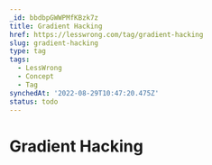 ```yaml
---
_id: bbdbpGWWPMfKBzk7z
title: Gradient Hacking
href: https://lesswrong.com/tag/gradient-hacking
slug: gradient-hacking
type: tag
tags:
  - LessWrong
  - Concept
  - Tag
synchedAt: '2022-08-29T10:47:20.475Z'
status: todo
---
```


# Gradient Hacking
